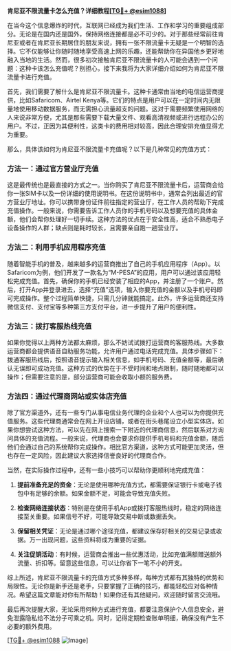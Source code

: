 **肯尼亚不限流量卡怎么充值？详细教程[[TG💪+ @esim1088](https://t.me/s/esim1088)]**

在当今这个信息爆炸的时代，互联网已经成为我们生活、工作和学习的重要组成部分。无论是在国内还是国外，保持网络连接都是必不可少的。对于那些经常前往肯尼亚或者在肯尼亚长期居住的朋友来说，拥有一张不限流量卡无疑是一个明智的选择。它不仅能够让你随时随地享受高速上网的乐趣，还能帮助你在异国他乡更好地融入当地的生活。然而，很多初次接触肯尼亚不限流量卡的人可能会遇到一个问题：这种卡该怎么充值呢？别担心，接下来我将为大家详细介绍如何为肯尼亚不限流量卡进行充值。

首先，我们需要了解什么是肯尼亚不限流量卡。这种卡通常由当地的电信运营商提供，比如Safaricom、Airtel Kenya等。它们的特点是用户可以在一定时间内无限量地使用移动数据服务，而无需担心流量超支的问题。这对于需要频繁使用网络的人来说非常方便，尤其是那些需要下载大量文件、观看高清视频或进行远程办公的用户。不过，正因为其便利性，这类卡的费用相对较高，因此合理安排充值显得尤为重要。

那么，具体该如何为肯尼亚不限流量卡充值呢？以下是几种常见的充值方式：

### 方法一：通过官方营业厅充值

这是最传统也是最直接的方式之一。当你购买了肯尼亚不限流量卡后，运营商会给你一张SIM卡以及一份详细的使用说明书。在这份说明书中，通常会列出最近的官方营业厅地址。你可以携带身份证件前往指定的营业厅，在工作人员的帮助下完成充值操作。一般来说，你需要告诉工作人员你的手机号码以及想要充值的具体金额，他们会帮你处理好一切手续。这种方法的优点在于安全性高，适合不熟悉电子设备操作的人群；缺点则是耗时较长，且需要亲自跑一趟营业厅。

### 方法二：利用手机应用程序充值

随着智能手机的普及，越来越多的运营商推出了自己的手机应用程序（App）。以Safaricom为例，他们开发了一款名为“M-PESA”的应用，用户可以通过该应用轻松完成充值。首先，确保你的手机已经安装了相应的App，并注册了一个账户。然后，打开App并登录进去，选择“充值”选项，输入你要充值的金额以及手机号码即可完成操作。整个过程简单快捷，只需几分钟就能搞定。此外，许多运营商还支持微信支付、支付宝等多种第三方支付平台，进一步提升了用户的便利性。

### 方法三：拨打客服热线充值

如果你觉得以上两种方法都太麻烦，那么不妨试试拨打运营商的客服热线。大多数运营商都会提供语音自助服务功能，允许用户通过电话完成充值。具体步骤如下：拨通客服热线后，按照语音提示输入相关信息，如手机号码、充值金额等，最后确认无误即可成功充值。这种方式的优势在于不受时间和地点限制，随时随地都可以操作；但需要注意的是，部分运营商可能会收取小额的服务费。

### 方法四：通过代理商网站或实体店充值

除了官方渠道外，还有一些专门从事电信业务代理的企业和个人也可以为你提供充值服务。这些代理商通常会在网上开设店铺，或者在街头巷尾设立小型实体店。如果你想尝试这种方法，可以先在网上搜索一下附近的代理商信息，然后联系对方询问具体的充值流程。一般来说，代理商也会要求你提供手机号码和充值金额，随后他们会通过自己的系统帮你完成操作。相比官方渠道，这种方式可能更加灵活，但也存在一定风险，因此建议大家选择信誉良好的代理商合作。

当然，在实际操作过程中，还有一些小技巧可以帮助你更顺利地完成充值：

1. **提前准备充足的资金**：无论是使用哪种充值方式，都需要保证银行卡或电子钱包中有足够的余额。如果金额不足，可能会导致充值失败。
   
2. **检查网络连接状态**：特别是在使用手机App或拨打客服热线时，稳定的网络连接至关重要。如果信号不好，可能导致交易中断或数据丢失。
   
3. **保留相关凭证**：无论是通过哪个途径充值，都建议保存好相关的交易记录或收据。万一出现问题，这些资料将成为重要的证据。
   
4. **关注促销活动**：有时候，运营商会推出一些优惠活动，比如充值满额赠送额外流量、折扣等。留意这些信息，可以让你省下一笔不小的开支。

综上所述，肯尼亚不限流量卡的充值方式多种多样，每种方式都有其独特的优势和局限性。无论你是新手还是老手，只要掌握了正确的技巧，都能轻松应对各种情况。希望这篇文章能对你有所帮助！如果你还有其他疑问，欢迎随时留言交流哦。

最后再次提醒大家，无论采用何种方式进行充值，都要注意保护个人信息安全，避免泄露隐私给不法分子可乘之机。同时，记得定期检查账单明细，确保没有产生不必要的额外费用。

[[TG💪+ @esim1088](https://t.me/s/esim1088) ![Image](https://i.postimg.cc/4NQfJmqS/Snipaste-2025-05-13-00-14-12.png)]